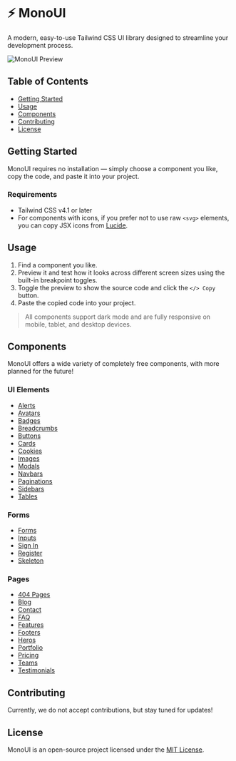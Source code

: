 # ⚡ MonoUI

A modern, easy-to-use Tailwind CSS UI library designed to streamline your development process.

![MonoUI Preview](https://monoui.vercel.app/og.jpg)

## Table of Contents

- [Getting Started](#getting-started)
- [Usage](#usage)
- [Components](#components)
- [Contributing](#contributing)
- [License](#license)

## Getting Started

MonoUI requires no installation — simply choose a component you like, copy the code, and paste it into your project.

### Requirements

- Tailwind CSS v4.1 or later
- For components with icons, if you prefer not to use raw `<svg>` elements, you can copy JSX icons from [Lucide](https://lucide.dev/).

## Usage

1. Find a component you like.
2. Preview it and test how it looks across different screen sizes using the built-in breakpoint toggles.
3. Toggle the preview to show the source code and click the `</> Copy` button.
4. Paste the copied code into your project.

> All components support dark mode and are fully responsive on mobile, tablet, and desktop devices.

## Components

MonoUI offers a wide variety of completely free components, with more planned for the future!

### UI Elements

- [Alerts](https://www.monoui.dev/components/ui-elements/alerts)
- [Avatars](https://www.monoui.dev/components/ui-elements/avatars)
- [Badges](https://www.monoui.dev/components/ui-elements/badges)
- [Breadcrumbs](https://www.monoui.dev/components/ui-elements/breadcrumbs)
- [Buttons](https://www.monoui.dev/components/ui-elements/buttons)
- [Cards](https://www.monoui.dev/components/ui-elements/cards)
- [Cookies](https://www.monoui.dev/components/ui-elements/cookies)
- [Images](https://www.monoui.dev/components/ui-elements/images)
- [Modals](https://www.monoui.dev/components/ui-elements/modals)
- [Navbars](https://www.monoui.dev/components/ui-elements/navbars)
- [Paginations](https://www.monoui.dev/components/ui-elements/paginations)
- [Sidebars](https://www.monoui.dev/components/ui-elements/sidebars)
- [Tables](https://www.monoui.dev/components/ui-elements/tables)

### Forms

- [Forms](https://www.monoui.dev/components/forms/forms)
- [Inputs](https://www.monoui.dev/components/forms/inputs)
- [Sign In](https://www.monoui.dev/components/forms/sign-in)
- [Register](https://www.monoui.dev/components/forms/register)
- [Skeleton](https://www.monoui.dev/components/forms/skeleton)

### Pages

- [404 Pages](https://www.monoui.dev/components/pages/404-pages)
- [Blog](https://www.monoui.dev/components/pages/blog)
- [Contact](https://www.monoui.dev/components/pages/contact)
- [FAQ](https://www.monoui.dev/components/pages/faq)
- [Features](https://www.monoui.dev/components/pages/features)
- [Footers](https://www.monoui.dev/components/pages/footers)
- [Heros](https://www.monoui.dev/components/pages/heros)
- [Portfolio](https://www.monoui.dev/components/pages/portfolio)
- [Pricing](https://www.monoui.dev/components/pages/pricing)
- [Teams](https://www.monoui.dev/components/pages/teams)
- [Testimonials](https://www.monoui.dev/components/pages/testimonials)

## Contributing

Currently, we do not accept contributions, but stay tuned for updates!

## License

MonoUI is an open-source project licensed under the [MIT License](https://github.com/Zuk3y/monoui/blob/master/LICENSE).
